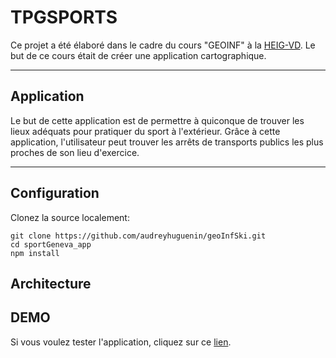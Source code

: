 # TPGSPORTS

Ce projet a été élaboré dans le cadre du cours "GEOINF" à la [HEIG-VD](https://heig-vd.ch/). Le but de ce cours était de créer une application cartographique.

---

## Application
Le but de cette application est de permettre à quiconque de trouver les lieux adéquats pour pratiquer du sport à l'extérieur. Grâce à cette application, l'utilisateur peut trouver les arrêts de transports publics les plus proches de son lieu d'exercice.

---

## Configuration

Clonez la source localement:

```
git clone https://github.com/audreyhuguenin/geoInfSki.git
cd sportGeneva_app
npm install
```

## Architecture

## DEMO

Si vous voulez tester l'application, cliquez sur ce [lien](https://audreyhuguenin.github.io/geoInfSki/).

